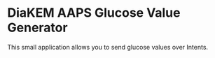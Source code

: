 # DiaKEM AAPS Glucose Value Generator

This small application allows you to send glucose values over Intents.
